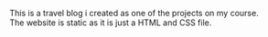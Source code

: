This is a travel blog i created as one of the projects on my course.
<br>
The website is static as it is just a HTML and CSS file.

